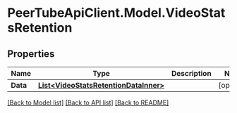 # PeerTubeApiClient.Model.VideoStatsRetention

## Properties

Name | Type | Description | Notes
------------ | ------------- | ------------- | -------------
**Data** | [**List&lt;VideoStatsRetentionDataInner&gt;**](VideoStatsRetentionDataInner.md) |  | [optional] 

[[Back to Model list]](../README.md#documentation-for-models) [[Back to API list]](../README.md#documentation-for-api-endpoints) [[Back to README]](../README.md)

